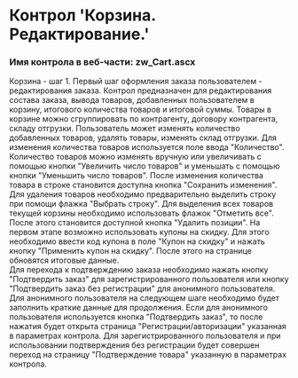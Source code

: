 ﻿---
description: 2.4.9.1
---
# Контрол 'Корзина. Редактирование.'
### Имя контрола в веб-части: zw_Cart.ascx
Корзина - шаг 1.
Первый шаг оформления заказа пользователем - редактирования заказа.
Контрол предназначен для редактирования состава заказа, вывода товаров, добавленных пользователем в корзину, итогового количества товаров и итоговой суммы. 
Товары в корзине можно сгруппировать по контрагенту, договору контрагента, складу отгрузки. 
Пользователь может изменять количество добавленных товаров, удалять товары, изменять склад отгрузки.
Для изменения количества товаров используется поле ввода "Количество". Количество товаров можно изменять вручную или увеличивать с помощью кнопки "Увеличить число товаров" и уменьшать с помощью кнопки "Уменьшить число товаров". После изменения количества товара в строке становится доступна кнопка "Сохранить изменения".
Для удаления товаров необходимо предварительно выделить строку при помощи флажка "Выбрать строку". Для выделения всех товаров текущей корзины необходимо использовать флажок "Отметить все". После этого становится доступной кнопка "Удалить позиции".
На первом этапе возможно использовать купоны на скидку. Для этого необходимо ввести код купона в поле "Купон на скидку" и нажать кнопку "Применить купон на скидку". После этого на странице обновятся итоговые данные.  
Для перехода к подтверждению заказа необходимо нажать кнопку "Подтвердить заказ" для зарегистрированного пользователя или кнопку "Подтвердить заказ без регистрации" для анонимного пользователя. Для анонимного пользователя на следующем шаге необходимо будет заполнить краткие данные для продолжения.
Если для анонимного пользователя используется кнопка "Подтвердить заказ", то после нажатия будет открыта страница "Регистрации/авторизации" указанная в параметрах контрола. Для зарегистрированного пользователя и при использовании подтверждения без регистрации будет совершен переход на страницу "Подтверждение товара" указанную в параметрах контрола.

